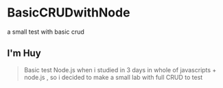 # BasicCRUDwithNode
a small test with basic crud 
## I'm Huy

> Basic test Node.js when i studied in 3 days in whole of javascripts + node.js , so i decided to make a small lab with full CRUD to test
